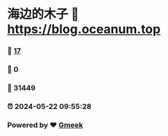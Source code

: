 # 海边的木子 :link: https://blog.oceanum.top 
### :page_facing_up: [17](https://blog.oceanum.top/tag.html) 
### :speech_balloon: 0 
### :hibiscus: 31449 
### :alarm_clock: 2024-05-22 09:55:28 
### Powered by :heart: [Gmeek](https://github.com/Meekdai/Gmeek)
